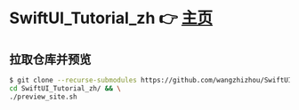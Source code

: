 # SwiftUI_Tutorial_zh  👉 [主页](https://swiftui.jokerhub.cn)

## 拉取仓库并预览

```bash
$ git clone --recurse-submodules https://github.com/wangzhizhou/SwiftUI_Tutorial_zh.git && \
cd SwiftUI_Tutorial_zh/ && \
./preview_site.sh
```
